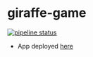 # giraffe-game

[![pipeline status](https://gitlab.com/aldevs/gamedev/gogodotjam/badges/master/pipeline.svg)](https://gitlab.com/aldevs/gamedev/gogodotjam/-/commits/master)

- App deployed [here](https://tducasse.itch.io/tally-the-giraffe)
